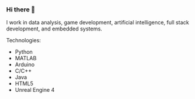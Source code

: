 ### Hi there 👋

I work in data analysis, game development, artificial intelligence, full stack development, and embedded systems.

Technologies:
<ul>
  <li>Python</li>
  <li>MATLAB</li>
  <li>Arduino</li>
  <li>C/C++</li>
  <li>Java</li>
  <li>HTML5</li>
  <li>Unreal Engine 4</li>
</ul>

<!--
**hamza-dugmag/hamza-dugmag** is a ✨ _special_ ✨ repository because its `README.md` (this file) appears on your GitHub profile.

Here are some ideas to get you started:

- 🔭 I’m currently working on ...
- 🌱 I’m currently learning ...
- 👯 I’m looking to collaborate on ...
- 🤔 I’m looking for help with ...
- 💬 Ask me about ...
- 📫 How to reach me: ...
- 😄 Pronouns: ...
- ⚡ Fun fact: ...
-->

